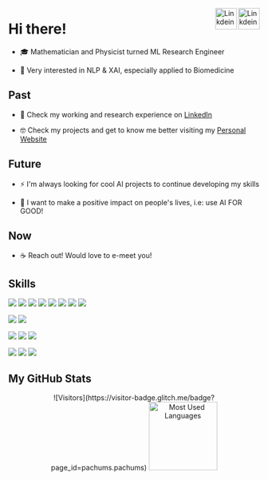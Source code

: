<a href="https://github.com/pachums" target="_blank" rel="nofollow"><img align="right" alt="Linkdein" width="43px" 
                                                                                        src="https://simpleicons.org/icons/github.svg" /></a>
<a href="https://www.linkedin.com/in/franciscoms97/" target="_blank" rel="nofollow"><img align="right" alt="Linkdein" width="43px"
                                                                                        src="https://simpleicons.org/icons/linkedin.svg" /></a>


# Hi there!

- 🎓 Mathematician and Physicist turned ML Research Engineer

- 🤗 Very interested in NLP & XAI, especially applied to Biomedicine


## Past

- 🚀 Check my working and research experience on [LinkedIn](https://www.linkedin.com/in/mariagrandury/)

- 🤓 Check my projects and get to know me better visiting my [Personal Website](https://mariagrandury.github.io/)


## Future

- ⚡ I'm always looking for cool AI projects to continue developing my skills 

- 💚 I want to make a positive impact on people's lives, i.e: use AI FOR GOOD!


## Now

- ☕️ Reach out! Would love to e-meet you!


## Skills
![](https://img.shields.io/pypi/pyversions/Django?color=00b029&logo=python&logoColor=white)
![](https://img.shields.io/badge/Python-NumPy-informational?style=flat&logo=numpy&logoColor=white&color=00b029)
![](https://img.shields.io/badge/Python-Pandas-informational?style=flat&logo=pandas&logoColor=white&color=00b029)
![](https://img.shields.io/badge/Python-SciPy-informational?style=flat&logo=python&logoColor=white&color=00b029)
![](https://img.shields.io/badge/Python-Matplotlib-informational?style=flat&logo=python&logoColor=white&color=00b029)
![](https://img.shields.io/badge/Python-Scikit--learn-informational?style=flat&logo=scikit-learn&logoColor=white&color=00b029)
![](https://img.shields.io/badge/Python-Keras-informational?style=flat&logo=keras&logoColor=white&color=00b029)
![](https://img.shields.io/badge/Python-TensorFlow-informational?style=flat&logo=tensorflow&logoColor=white&color=00b029)

![](https://img.shields.io/badge/Data-MySQL-informational?style=flat&logo=MySQL&logoColor=white&color=00b029)
![](https://img.shields.io/badge/Apps-Docker-informational?style=flat&logo=docker&logoColor=white&color=00b029)

![](https://img.shields.io/badge/VCS-Git-informational?style=flat&logo=git&logoColor=white&color=00b029)
![](https://img.shields.io/badge/IDE-PyCharm-informational?style=flat&logo=pycharm&logoColor=white&color=00b029)
![](https://img.shields.io/badge/IDE-Jupyter--Notebook-informational?style=flat&logo=Jupyter&logoColor=white&color=00b029)

![](https://img.shields.io/badge/AWS-S3-informational?style=flat&logo=Amazon-AWS&logoColor=white&color=00b029)
![](https://img.shields.io/badge/#232F3E?style=flat&logo=Amazon-AWS&logoColor=white&color=00b029)
![](https://img.shields.io/badge/AWS-CloudFront-informational?style=flat&logo=Amazon-AWS&logoColor=white&color=00b029)



## My GitHub Stats
<center>
![Visitors](https://visitor-badge.glitch.me/badge?page_id=pachums.pachums)

<img height="137px" src= "https://github-readme-stats.vercel.app/api/top-langs/?username=pachums&layout=compact&theme=react" alt="Most Used Languages" >
</center>

